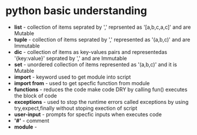 # python basic understanding 
* **list** - collection of items seprated by ',' reprsented as '[a,b,c,a,c]' and are Mutable
* **tuple** - collection of items seprated by ',' represented as '(a,b,c)' and are Immutable
* **dic** - collection of items as key-values pairs and representedas '{key:value}' seprated by ',' and are Immutable
* **set** - unordered collection of items represented as '(a,b,c)' and it is Mutable
* **import** - keyword used to get module into script
* **import from** - used to get specfic function from module
* **functions** - reduces the code make code DRY by calling fun() executes the block of code 
* **exceptions** - used to stop the runtime errors called exceptions by using try,expect,finally without stoping exection of script
* **user-input** - prompts for specfic inputs when executes code 
* **'#'** - comment
* **module** -

